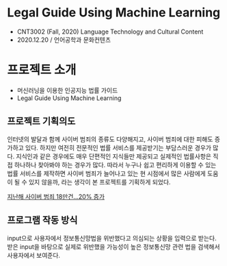 # Legal Guide Using Machine Learning
- CNT3002 (Fall, 2020) Language Technology and Cultural Content
- 2020.12.20 / 언어공학과 문화컨텐츠

# 프로젝트 소개
- 머신러닝을 이용한 인공지능 법률 가이드
- Legal Guide Using Machine Learning

## 프로젝트 기획의도

인터넷의 발달과 함께 사이버 범죄의 종류도 다양해지고, 사이버 범죄에 대한 피해도 증가하고 있다. 하지만 여전히 전문적인 법률 서비스를 제공받기는 부담스러운 경우가 많다. 지식인과 같은 경우에도 매우 단편적인 지식들만 제공되고 실제적인 법률사항은 직접 하나하나 찾아봐야 하는 경우가 많다.
따라서 누구나 쉽고 편리하게 이용할 수 있는 법률 서비스를 제작하면 사이버 범죄가 늘어나고 있는 현 시점에서 많은 사람에게 도움이 될 수 있지 않을까, 라는 생각이 본 프로젝트를 기획하게 되었다.

<a href="https://www.sedaily.com/NewsVIew/1Z1GJOS8FM" target="_blank">지난해 사이버 범죄 18만건...20% 증가</a>

## 프로그램 작동 방식
input으로 사용자에서 정보통신망법을 위반했다고 의심되는 상황을 입력으로 받는다. 받은 input을 바탕으로 실제로 위반했을 가능성이 높은 정보통신망 관련 법을 검색해서 사용자에서 보여준다.
